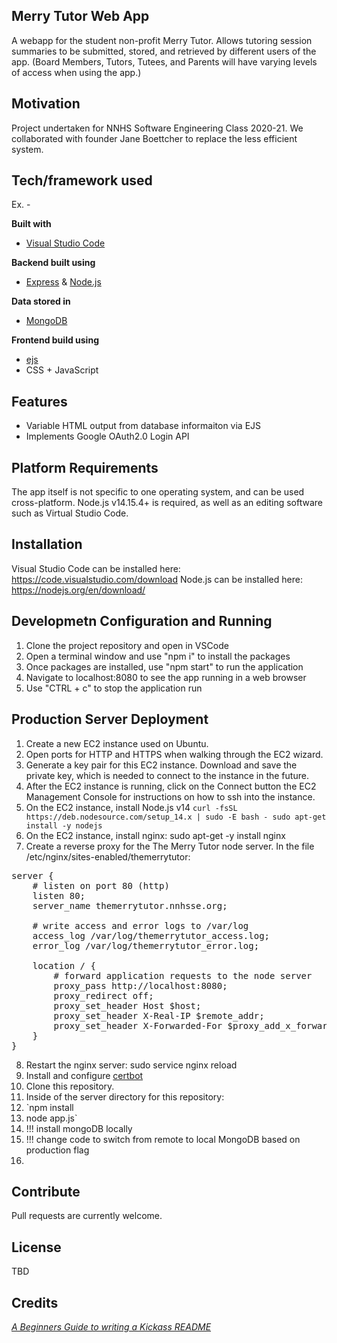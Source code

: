 ## Merry Tutor Web App 
A webapp for the student non-profit Merry Tutor. Allows tutoring session summaries to be submitted, stored, and retrieved by different users of the app. (Board Members, Tutors, Tutees, and Parents will have varying levels of access when using the app.)

## Motivation
Project undertaken for NNHS Software Engineering Class 2020-21. We collaborated with founder Jane Boettcher to replace the less efficient system.

## Tech/framework used
Ex. -

<b>Built with</b>
- [Visual Studio Code](https://code.visualstudio.com/)

<b>Backend built using</b>
- [Express](https://expressjs.com/) & [Node.js](https://nodejs.org/en/)

<b>Data stored in</b>
- [MongoDB](https://www.mongodb.com/)

<b>Frontend build using</b>
- [ejs](https://ejs.co/)
- CSS + JavaScript

## Features
- Variable HTML output from database informaiton via EJS 
- Implements Google OAuth2.0 Login API

## Platform Requirements
The app itself is not specific to one operating system, and can be used cross-platform. Node.js v14.15.4+ is required, as well as
an editing software such as Virtual Studio Code.

## Installation
Visual Studio Code can be installed here: https://code.visualstudio.com/download
Node.js can be installed here: https://nodejs.org/en/download/

## Developmetn Configuration and Running
1. Clone the project repository and open in VSCode
2. Open a terminal window and use "npm i" to install the packages
3. Once packages are installed, use "npm start" to run the application
4. Navigate to localhost:8080 to see the app running in a web browser
5. Use "CTRL + c" to stop the application run

## Production Server Deployment

1. Create a new EC2 instance used on Ubuntu.
2. Open ports for HTTP and HTTPS when walking through the EC2 wizard.
3. Generate a key pair for this EC2 instance. Download and save the private key, which is needed to connect to the instance in the future.
4. After the EC2 instance is running, click on the Connect button the EC2 Management Console for instructions on how to ssh into the instance.
5. On the EC2 instance, install Node.js v14 `curl -fsSL https://deb.nodesource.com/setup_14.x | sudo -E bash -
sudo apt-get install -y nodejs`
6. On the EC2 instance, install nginx: sudo apt-get -y install nginx
7. Create a reverse proxy for the The Merry Tutor node server. In the file /etc/nginx/sites-enabled/themerrytutor:

<pre>
server {
	# listen on port 80 (http)
	listen 80;
	server_name themerrytutor.nnhsse.org;
	
 	# write access and error logs to /var/log
 	access_log /var/log/themerrytutor_access.log;
 	error_log /var/log/themerrytutor_error.log;

 	location / {
 		# forward application requests to the node server
 		proxy_pass http://localhost:8080;
 		proxy_redirect off;
 		proxy_set_header Host $host;
 		proxy_set_header X-Real-IP $remote_addr;
 		proxy_set_header X-Forwarded-For $proxy_add_x_forwarded_for;
 	}
}
</pre>

8. Restart the nginx server: sudo service nginx reload
9. Install and configure [certbot](https://certbot.eff.org/lets-encrypt/ubuntufocal-nginx)
9. Clone this repository.
10. Inside of the server directory for this repository: 
11. `npm install
12. node app.js`
14. !!! install mongoDB locally
15. !!! change code to switch from remote to local MongoDB based on production flag
16. 

## Contribute
Pull requests are currently welcome.

## License
TBD

## Credits
[_A Beginners Guide to writing a Kickass README_](https://meakaakka.medium.com/a-beginners-guide-to-writing-a-kickass-readme-7ac01da88ab3)

